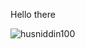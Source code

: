 Hello there
<p><img align="left" src="https://github-readme-stats.vercel.app/api/top-langs?username=husniddin100&show_icons=true&locale=en&layout=compact" alt="husniddin100" /></p>
